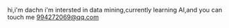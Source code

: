 
<!---
dachn/dachn is a ✨ special ✨ repository because its `README.md` (this file) appears on your GitHub profile.
You can click the Preview link to take a look at your changes.
--->
hi,i'm dachn
  i'm intersted in data mining,currently learning AI,and you can touch me 994272069@qq.com
